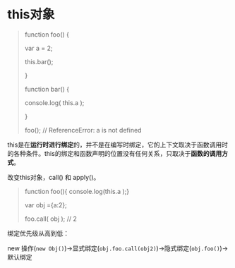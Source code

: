 # this对象

>function foo()	{
>
>	var	a	=	2;
>		
>	this.bar();
>	
>}
>
>function	bar()	{
>
>	console.log(	this.a	);
>	
>}
>
>foo();	//	ReferenceError:	a	is	not	defined


this是在**运行时进行绑定**的，并不是在编写时绑定，它的上下文取决于函数调用时的各种条件。this的绑定和函数声明的位置没有任何关系，只取决于**函数的调用方式**。

改变this对象，call() 和 apply()。
>function foo(){	console.log(this.a	);}
>
>var	obj	={a:2};
>
>foo.call(	obj	);	//	2

绑定优先级从高到低：

new 操作(```new Obj()```)->显式绑定(```obj.foo.call(obj2)```)->隐式绑定(```obj.foo()```)->默认绑定